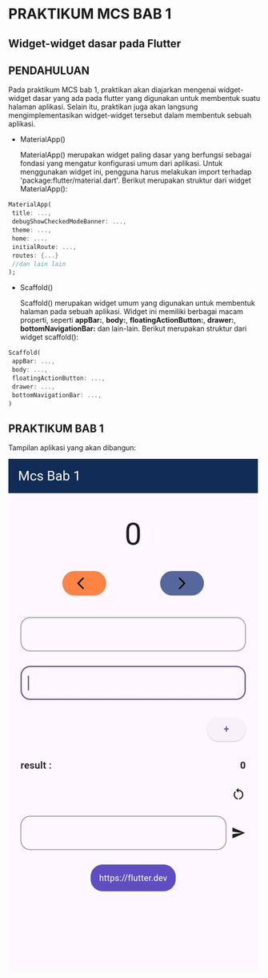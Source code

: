 # **PRAKTIKUM MCS BAB 1**

## **Widget-widget dasar pada Flutter**

## **PENDAHULUAN**

Pada praktikum MCS bab 1, praktikan akan diajarkan mengenai widget-widget dasar yang ada pada flutter yang digunakan untuk membentuk suatu halaman aplikasi. Selain itu, praktikan juga akan langsung mengimplementasikan widget-widget tersebut dalam membentuk sebuah aplikasi.

* MaterialApp()

  MaterialApp() merupakan widget paling dasar yang berfungsi sebagai fondasi yang mengatur konfigurasi umum dari aplikasi. Untuk menggunakan widget ini, pengguna harus melakukan import terhadap 'package:flutter/material.dart'. Berikut merupakan struktur dari widget MaterialApp():
```dart
MaterialApp(
 title: ...,
 debugShowCheckedModeBanner: ...,
 theme: ...,
 home: ....
 initialRoute: ...,
 routes: {...}
 //dan lain lain
);
```

* Scaffold()
  
  Scaffold() merupakan widget umum yang digunakan untuk membentuk halaman pada sebuah aplikasi. Widget ini memiliki berbagai macam properti, seperti **appBar:**, **body:**, **floatingActionButton:**, **drawer:**, **bottomNavigationBar:** dan lain-lain. Berikut merupakan struktur dari widget scaffold():

```dart
Scaffold(
 appBar: ...,
 body: ...,
 floatingActionButton: ...,
 drawer: ...,
 bottomNavigationBar: ...,
)
```

## **PRAKTIKUM BAB 1**

Tampilan aplikasi yang akan dibangun:

![images/gambar-gambar bab 1/halaman aplikasi1.jpeg](https://github.com/Rokel15/GUNADARMA-ASCL-MCS/blob/zaidan-dev/images/gambar-gambar%20bab%201/halaman%20aplikasi1.jpeg)
